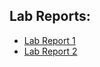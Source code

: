 ## Lab Reports:
* [Lab Report 1](https://fdang26.github.io/cse15l-lab-reports/report1)
* [Lab Report 2](https://fdang26.github.io/cse15l-lab-reports/report2)
